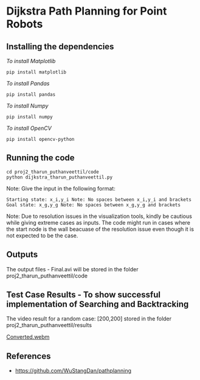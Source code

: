 # Dijkstra Path Planning for Point Robots
## Installing the dependencies

*To install Matplotlib*
```
pip install matplotlib
```
*To install Pandas*
```
pip install pandas
```
*To install Numpy*
```
pip install numpy
```
*To install OpenCV*
```
pip install opencv-python
```

## Running the code
```
cd proj2_tharun_puthanveettil/code
python dijkstra_tharun_puthanveettil.py
```
Note:
Give the input in the following format:
```
Starting state: x_i,y_i Note: No spaces between x_i,y_i and brackets
Goal state: x_g,y_g Note: No spaces between x_g,y_g and brackets
```
Note: Due to resolution issues in the visualization tools, kindly be cautious while giving extreme cases as inputs. The code might run in cases where the start node is the wall beacuase of the resolution issue even though it is not expected to be the case.

## Outputs
The output files - Final.avi will be stored in the folder proj2_tharun_puthanveettil/code


## Test Case Results - To show successful implementation of Searching and Backtracking
The video result for a random case: [200,200] stored in the folder proj2_tharun_puthanveettil/results

[Converted.webm](https://github.com/tvpian/Dijkstra-Path-Planning/assets/41953267/56132ffb-578a-4c9f-90cf-dfa5afea5053)




## References
- https://github.com/WuStangDan/pathplanning
